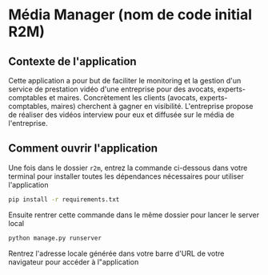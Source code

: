 # Média Manager (nom de code initial R2M)

## Contexte de l'application

Cette application a pour but de faciliter le monitoring et la gestion d'un service de prestation vidéo d'une entreprise pour des avocats, experts-comptables et maires. Concrètement les clients (avocats, experts-comptables, maires) cherchent à gagner en visibilité. L'entreprise propose de réaliser des vidéos interview pour eux et diffusée sur le média de l'entreprise.

## Comment ouvrir l'application

Une fois dans le dossier ```r2m```, entrez la commande ci-dessous dans votre terminal pour installer toutes les dépendances nécessaires pour utiliser l'application
```bash
pip install -r requirements.txt
```
Ensuite rentrer cette commande dans le même dossier pour lancer le server local
```bash
python manage.py runserver
```
Rentrez l'adresse locale générée dans votre barre d'URL de votre navigateur pour accéder à l"application
